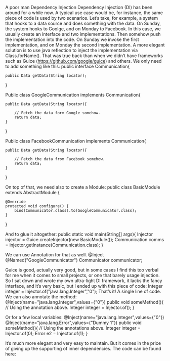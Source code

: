 A poor man Dependency Injection
Dependency Injection (DI) has been around for a while now.
A typical use case would be, for instance, the same piece of code is used by two scenarios. Let’s take, for example, a system that hooks to a data source and does something with the data.
On Sunday, the system hooks to Goolge, and on Monday to Facebook.
In this case, we usually create an interface and two implementations. Then somehow push the implementation into the code. On Sunday we invoke the first implementation, and on Monday the second implementation.
A more elegant solution is to use java reflection to inject the implementation via Class.forName(). That was true back than when we didn’t have frameworks such as Guice (https://github.com/google/guice) and others.
We only need to add something like this:
public interface Communication{
  
    public Data getData(String locator);
}


Public class GoogleCommunication implements Communication{

	public Data getData(String locator){

		// Fetch the data form Google somehow.
		return data;
	}
}

Public class FacebookCommunication implements Communication{

	public Data getData(String locator){

		// Fetch the data from Facebook somehow.
		return data;
	}
}

On top of that, we need also to create a Module:
public class BasicModule extends AbstractModule {
  
    @Override
    protected void configure() {
        bind(Communicator.class).to(GoogleCommunicator.class);
    }
}

And to glue it altogether:
public static void main(String[] args){
    Injector injector = Guice.createInjector(new BasicModule());
    Communication comms = injector.getInstance(Communication.class);
}

We can use Annotation for that as well.
@Inject @Named("GoogleCommunicator")
Communicator communicator;
 
Guice is good, actually very good, but in some cases I find this too verbal for me when it comes to small projects, or one that barely usage injection.
So I sat down and wrote my own ultra-light DI framework, it lacks the fancy interface, and it’s very basic, but I ended up with this piece of code:
Integer integer = Injector.of("java.lang.Integer","0");
That’s it! A single line of code.
We can also annotate the method:
@Inject(name="java.lang.Integer",values={"0"})
public void someMethod(){
    // Using the annotation above.
    Integer integer = Injector.of();
}

Or for a few local variables:
@Inject(name="java.lang.Integer",values={"0"})
@Inject(name="java.lang.Error",values={"Dummy 1"})
public void someMethod(){
	// Using the annotations above.
Integer integer = Injector.of(0);
Error e2 = Injector.of(1);
}

It’s much more elegant and very easy to maintain. But it comes in the price of giving up the supporting of inner dependencies.
The code can be found here:


